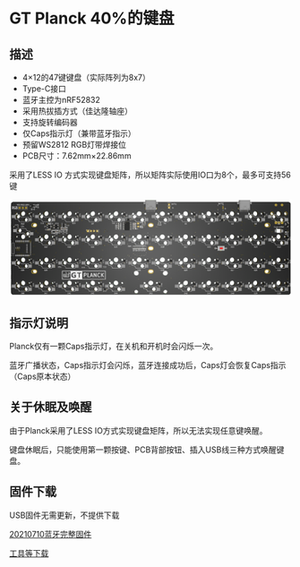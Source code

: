 GT Planck 40%的键盘
=====================

## 描述

- 4×12的47键键盘（实际阵列为8x7）
- Type-C接口
- 蓝牙主控为nRF52832
- 采用热拔插方式（佳达隆轴座）
- 支持旋转编码器
- 仅Caps指示灯（兼带蓝牙指示）
- 预留WS2812 RGB灯带焊接位
- PCB尺寸：7.62mm×22.86mm

采用了LESS IO 方式实现键盘矩阵，所以矩阵实际使用IO口为8个，最多可支持56键

![](../img/gt-planck.png "GT Planck PCB")

## 指示灯说明

Planck仅有一颗Caps指示灯，在关机和开机时会闪烁一次。

蓝牙广播状态，Caps指示灯会闪烁，蓝牙连接成功后，Caps灯会恢复Caps指示（Caps原本状态）

## 关于休眠及唤醒

由于Planck采用了LESS IO方式实现键盘矩阵，所以无法实现任意键唤醒。

键盘休眠后，只能使用第一颗按键、PCB背部按钮、插入USB线三种方式唤醒键盘。

## 固件下载

USB固件无需更新，不提供下载

<a href="http://glab.online/down/sdk17/gt_planck40a_20210710_nrf52_all.hex" class="button">20210710蓝牙完整固件</a>

<a href="../down/download.md" class="button2">工具等下载</a>
